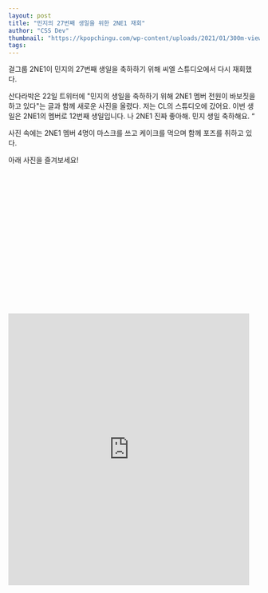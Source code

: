 ```yaml
---
layout: post
title: "민지의 27번째 생일을 위한 2NE1 재회"
author: "CSS Dev"
thumbnail: "https://kpopchingu.com/wp-content/uploads/2021/01/300m-views-14-1-890x512.png"
tags: 
---
```



걸그룹 2NE1이 민지의 27번째 생일을 축하하기 위해 씨엘 스튜디오에서 다시 재회했다.

산다라박은 22일 트위터에 "민지의 생일을 축하하기 위해 2NE1 멤버 전원이 바보짓을 하고 있다"는 글과 함께 새로운 사진을 올렸다. 저는 CL의 스튜디오에 갔어요. 이번 생일은 2NE1의 멤버로 12번째 생일입니다. 나 2NE1 진짜 좋아해. 민지 생일 축하해요. “

사진 속에는 2NE1 멤버 4명이 마스크를 쓰고 케이크를 먹으며 함께 포즈를 취하고 있다.

아래 사진을 즐겨보세요!


<div class="video_wrapper" style="padding-top: 56.25%;">
    <iframe id="twitter-widget-0" scrolling="no" frameborder="0" allowtransparency="true" allowfullscreen="true" class="" style="position: static; visibility: visible; width: 483px; height: 544px; display: block; flex-grow: 1;" title="Twitter Tweet" src="https://platform.twitter.com/embed/index.html?dnt=false&amp;embedId=twitter-widget-0&amp;frame=false&amp;hideCard=false&amp;hideThread=false&amp;id=1352591778415742976&amp;lang=en&amp;origin=https%3A%2F%2Fkpopchingu.com%2F2021%2F01%2F22%2F2ne1-reunites-for-minzys-birthday%2F&amp;theme=light&amp;widgetsVersion=ed20a2b%3A1601588405575&amp;width=550px" data-tweet-id="1352591778415742976"></iframe>
</div>
